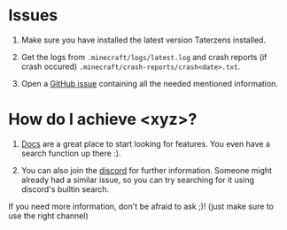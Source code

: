 # Issues

1. Make sure you have installed the
latest version Taterzens installed.

2. Get the logs from
`.minecraft/logs/latest.log`
and crash reports (if crash occured)
`.minecraft/crash-reports/crash<date>.txt`.

3. Open a [GitHub issue](https://github.com/samolego/Taterzens/issues/new/choose) containing all
the needed mentioned information.

# How do I achieve &lt;xyz&gt;?

1. [Docs](https://samolego.github.io/Taterzens/)
are a great place to start looking for features.
You even have a search function up there :).

2. You can also join the
[discord](https://discord.gg/9PAesuHFnp) for
further information. Someone might already had
a similar issue, so you can try searching for it
using discord's builtin search.

If you need more information,
don't be afraid to ask ;)!
(just make sure to use the right channel)
